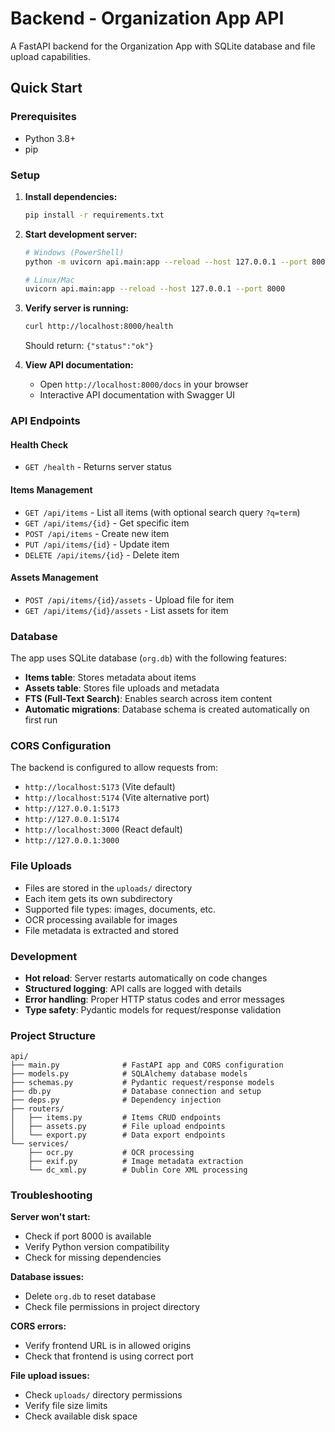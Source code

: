 # Backend - Organization App API

A FastAPI backend for the Organization App with SQLite database and file upload capabilities.

## Quick Start

### Prerequisites
- Python 3.8+
- pip

### Setup

1. **Install dependencies:**
   ```bash
   pip install -r requirements.txt
   ```

2. **Start development server:**
   ```bash
   # Windows (PowerShell)
   python -m uvicorn api.main:app --reload --host 127.0.0.1 --port 8000
   
   # Linux/Mac
   uvicorn api.main:app --reload --host 127.0.0.1 --port 8000
   ```

3. **Verify server is running:**
   ```bash
   curl http://localhost:8000/health
   ```
   
   Should return: `{"status":"ok"}`

4. **View API documentation:**
   - Open `http://localhost:8000/docs` in your browser
   - Interactive API documentation with Swagger UI

### API Endpoints

#### Health Check
- `GET /health` - Returns server status

#### Items Management
- `GET /api/items` - List all items (with optional search query `?q=term`)
- `GET /api/items/{id}` - Get specific item
- `POST /api/items` - Create new item
- `PUT /api/items/{id}` - Update item
- `DELETE /api/items/{id}` - Delete item

#### Assets Management
- `POST /api/items/{id}/assets` - Upload file for item
- `GET /api/items/{id}/assets` - List assets for item

### Database

The app uses SQLite database (`org.db`) with the following features:
- **Items table**: Stores metadata about items
- **Assets table**: Stores file uploads and metadata
- **FTS (Full-Text Search)**: Enables search across item content
- **Automatic migrations**: Database schema is created automatically on first run

### CORS Configuration

The backend is configured to allow requests from:
- `http://localhost:5173` (Vite default)
- `http://localhost:5174` (Vite alternative port)
- `http://127.0.0.1:5173`
- `http://127.0.0.1:5174`
- `http://localhost:3000` (React default)
- `http://127.0.0.1:3000`

### File Uploads

- Files are stored in the `uploads/` directory
- Each item gets its own subdirectory
- Supported file types: images, documents, etc.
- OCR processing available for images
- File metadata is extracted and stored

### Development

- **Hot reload**: Server restarts automatically on code changes
- **Structured logging**: API calls are logged with details
- **Error handling**: Proper HTTP status codes and error messages
- **Type safety**: Pydantic models for request/response validation

### Project Structure

```
api/
├── main.py              # FastAPI app and CORS configuration
├── models.py            # SQLAlchemy database models
├── schemas.py           # Pydantic request/response models
├── db.py                # Database connection and setup
├── deps.py              # Dependency injection
├── routers/
│   ├── items.py         # Items CRUD endpoints
│   ├── assets.py        # File upload endpoints
│   └── export.py        # Data export endpoints
└── services/
    ├── ocr.py           # OCR processing
    ├── exif.py          # Image metadata extraction
    └── dc_xml.py        # Dublin Core XML processing
```

### Troubleshooting

**Server won't start:**
- Check if port 8000 is available
- Verify Python version compatibility
- Check for missing dependencies

**Database issues:**
- Delete `org.db` to reset database
- Check file permissions in project directory

**CORS errors:**
- Verify frontend URL is in allowed origins
- Check that frontend is using correct port

**File upload issues:**
- Check `uploads/` directory permissions
- Verify file size limits
- Check available disk space